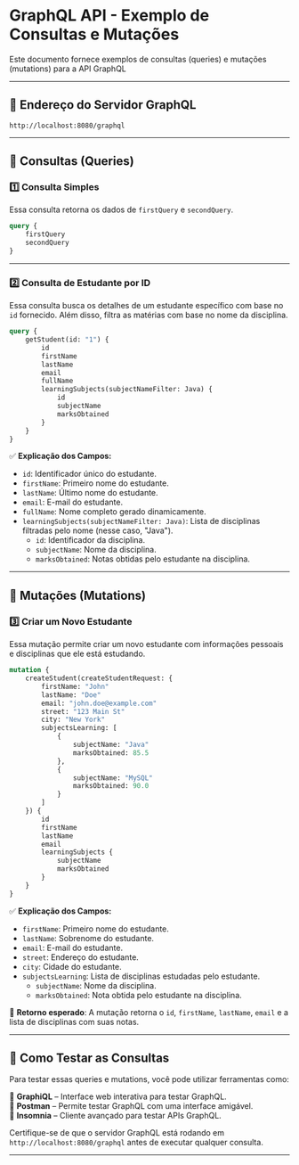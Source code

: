 # GraphQL API - Exemplo de Consultas e Mutações

Este documento fornece exemplos de consultas (queries) e mutações (mutations) para a API GraphQL

---

## 📌 Endereço do Servidor GraphQL

```
http://localhost:8080/graphql
```

---

## 📌 Consultas (Queries)

### 1️⃣ Consulta Simples

Essa consulta retorna os dados de `firstQuery` e `secondQuery`.

```graphql
query {
    firstQuery
    secondQuery
}
```

---

### 2️⃣ Consulta de Estudante por ID

Essa consulta busca os detalhes de um estudante específico com base no `id` fornecido. Além disso, filtra as matérias com base no nome da disciplina.

```graphql
query {
    getStudent(id: "1") {
        id
        firstName
        lastName
        email
        fullName
        learningSubjects(subjectNameFilter: Java) {
            id
            subjectName
            marksObtained
        }
    }
}
```

✅ **Explicação dos Campos:**
- `id`: Identificador único do estudante.
- `firstName`: Primeiro nome do estudante.
- `lastName`: Último nome do estudante.
- `email`: E-mail do estudante.
- `fullName`: Nome completo gerado dinamicamente.
- `learningSubjects(subjectNameFilter: Java)`: Lista de disciplinas filtradas pelo nome (nesse caso, "Java").
    - `id`: Identificador da disciplina.
    - `subjectName`: Nome da disciplina.
    - `marksObtained`: Notas obtidas pelo estudante na disciplina.

---

## 📌 Mutações (Mutations)

### 3️⃣ Criar um Novo Estudante

Essa mutação permite criar um novo estudante com informações pessoais e disciplinas que ele está estudando.

```graphql
mutation {
    createStudent(createStudentRequest: {
        firstName: "John"
        lastName: "Doe"
        email: "john.doe@example.com"
        street: "123 Main St"
        city: "New York"
        subjectsLearning: [
            {
                subjectName: "Java"
                marksObtained: 85.5
            },
            {
                subjectName: "MySQL"
                marksObtained: 90.0
            }
        ]
    }) {
        id
        firstName
        lastName
        email
        learningSubjects {
            subjectName
            marksObtained
        }
    }
}
```

✅ **Explicação dos Campos:**
- `firstName`: Primeiro nome do estudante.
- `lastName`: Sobrenome do estudante.
- `email`: E-mail do estudante.
- `street`: Endereço do estudante.
- `city`: Cidade do estudante.
- `subjectsLearning`: Lista de disciplinas estudadas pelo estudante.
    - `subjectName`: Nome da disciplina.
    - `marksObtained`: Nota obtida pelo estudante na disciplina.

🔹 **Retorno esperado**:
A mutação retorna o `id`, `firstName`, `lastName`, `email` e a lista de disciplinas com suas notas.

---

## 📌 Como Testar as Consultas

Para testar essas queries e mutations, você pode utilizar ferramentas como:

🔹 **GraphiQL** – Interface web interativa para testar GraphQL.  
🔹 **Postman** – Permite testar GraphQL com uma interface amigável.  
🔹 **Insomnia** – Cliente avançado para testar APIs GraphQL.

Certifique-se de que o servidor GraphQL está rodando em `http://localhost:8080/graphql` antes de executar qualquer consulta.

---
